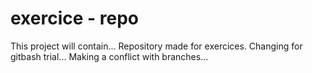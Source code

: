 # exercice - repo
This project will contain...
Repository made for exercices.
Changing for gitbash trial...
Making a conflict with branches...

